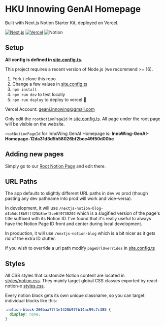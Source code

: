 # HKU Innowing GenAI Homepage 
Built with Next.js Notion Starter Kit, deployed on Vercel.

[![Next.js](https://ziadoua.github.io/m3-Markdown-Badges/badges/NextJS/nextjs1.svg)](https://nextjs.org/) [![Vercel](https://ziadoua.github.io/m3-Markdown-Badges/badges/Vercel/vercel1.svg)](https://vercel.com) ![Notion](https://ziadoua.github.io/m3-Markdown-Badges/badges/Notion/notion3.svg)

## Setup

**All config is defined in [site.config.ts](./site.config.ts).**

This project requires a recent version of Node.js (we recommend >= 16).

1. Fork / clone this repo
2. Change a few values in [site.config.ts](./site.config.ts)
3. `npm install`
4. `npm run dev` to test locally
5. `npm run deploy` to deploy to vercel 💪

Vercel Account: geani.innowing@gmail.com

Only edit the `rootNotionPageId` in [site.config.ts](./site.config.ts). All page under the root page will be visible on the website.

`rootNotionPageId` for InnoWing GenAI Homepage is: **InnoWing-GenAI-Homepage-12da31d3d5b58026bf2bce49f50d00be**

## Adding new pages

Simply go to our [Root Notion Page](https://www.notion.so/innowinggenai/InnoWing-GenAI-Homepage-12da31d3d5b58026bf2bce49f50d00be?pvs=4) and edit there.


## URL Paths

The app defaults to slightly different URL paths in dev vs prod (though pasting any dev pathname into prod will work and vice-versa).

In development, it will use `/nextjs-notion-blog-d1b5dcf8b9ff425b8aef5ce6f0730202` which is a slugified version of the page's title suffixed with its Notion ID. I've found that it's really useful to always have the Notion Page ID front and center during local development.

In production, it will use `/nextjs-notion-blog` which is a bit nicer as it gets rid of the extra ID clutter.

If you wish to override a url path modify `pageUrlOverrides` in [site.config.ts](./site.config.ts)


## Styles

All CSS styles that customize Notion content are located in [styles/notion.css](./styles/notion.css). They mainly target global CSS classes exported by react-notion-x [styles.css](https://github.com/NotionX/react-notion-x/blob/master/packages/react-notion-x/src/styles.css).

Every notion block gets its own unique classname, so you can target individual blocks like this:

```css
.notion-block-260baa77f1e1428b97fb14ac99c7c385 {
  display: none;
}
```


